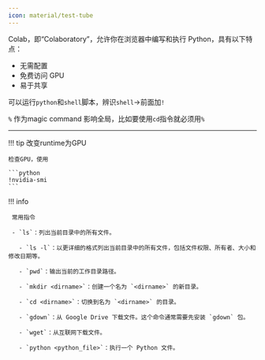 ```yaml
---
icon: material/test-tube
---
```


Colab，即“Colaboratory”，允许你在浏览器中编写和执行 Python，具有以下特点：

- 无需配置
- 免费访问 GPU
- 易于共享

可以运行`python`和`shell`脚本，辨识`shell`→前面加`!`

`%` 作为magic command 影响全局，比如要使用`cd`指令就必须用`%`

---

!!! tip
    改变runtime为GPU
    
    检查GPU，使用
    
    ```python
    !nvidia-smi
    ```

!!! info

     常用指令
    
     - `ls`：列出当前目录中的所有文件。
    
       - `ls -l`：以更详细的格式列出当前目录中的所有文件，包括文件权限、所有者、大小和修改日期等。
    
       - `pwd`：输出当前的工作目录路径。
    
       - `mkdir <dirname>`：创建一个名为 `<dirname>` 的新目录。
    
       - `cd <dirname>`：切换到名为 `<dirname>` 的目录。
    
       - `gdown`：从 Google Drive 下载文件。这个命令通常需要先安装 `gdown` 包。
    
       - `wget`：从互联网下载文件。
    
       - `python <python_file>`：执行一个 Python 文件。


